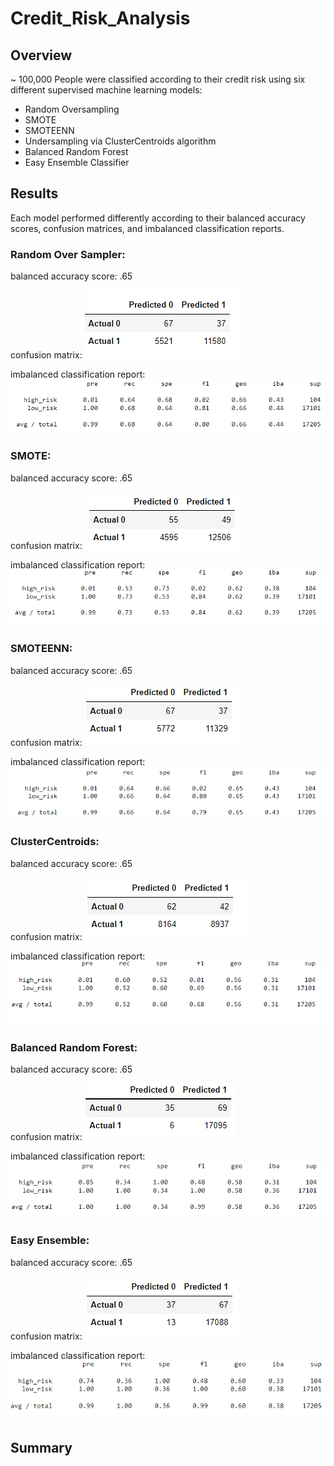 # Credit_Risk_Analysis

## Overview

~ 100,000 People were classified according to their credit risk using six different supervised machine learning models:
  * Random Oversampling
  * SMOTE
  * SMOTEENN
  * Undersampling via ClusterCentroids algorithm
  * Balanced Random Forest
  * Easy Ensemble Classifier


## Results

Each model performed differently according to their balanced accuracy scores, confusion matrices, and imbalanced classification reports.

### Random Over Sampler:

balanced accuracy score: .65

confusion matrix:
![](images/oversampling_cm.PNG)

imbalanced classification report:
![](images/oversampling_report.PNG)

### SMOTE:

balanced accuracy score: .65

confusion matrix:
![](images/SMOTE_cm.PNG)

imbalanced classification report:
![](images/SMOTE_report.PNG)

### SMOTEENN:

balanced accuracy score: .65

confusion matrix:
![](images/SMOTEENN_cm.PNG)

imbalanced classification report:
![](images/SMOTEENN_report.PNG)

### ClusterCentroids:

balanced accuracy score: .65

confusion matrix:
![](images/undersampling_cm.PNG)

imbalanced classification report:
![](images/undersampling_report.PNG)

### Balanced Random Forest:

balanced accuracy score: .65

confusion matrix:
![](images/randomforest_cm.PNG)

imbalanced classification report:
![](images/randomforest_report.PNG)

### Easy Ensemble:

balanced accuracy score: .65

confusion matrix:
![](images/easye_cm.PNG)

imbalanced classification report:
![](images/easye_report.PNG)

## Summary
